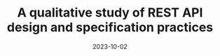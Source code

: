 ---
title: "A qualitative study of REST API design and specification practices"
date: 2023-10-02
venue: VL/HCC '23
venueFullName: IEEE Symposium on Visual Languages and Human-Centric Computing
submitStatus:
authors: Michael Coblenz, Wentao Guo, Kamatchi Voozhian, Jeffrey S. Foster
html: https://doi.org/10.1109/VL-HCC57772.2023.00025
pdf: https://www.cs.tufts.edu/~jfoster/papers/vlhcc23.pdf
reflection:
talk:
slides:
poster:
code:
demo:
tags:
- "topic: professionals"
---